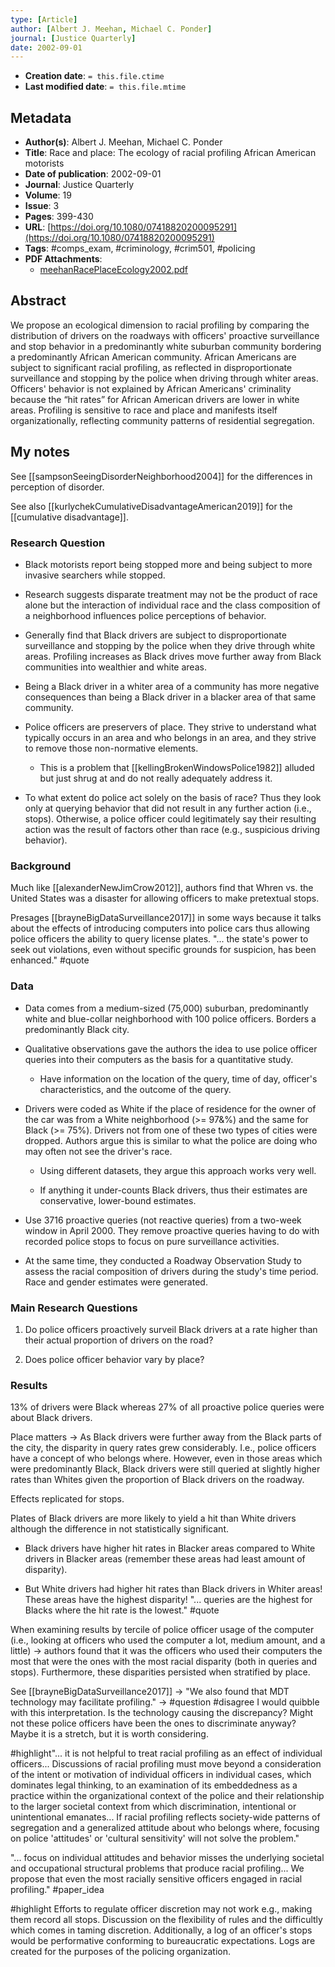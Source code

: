 ```yaml
---
type: [Article]
author: [Albert J. Meehan, Michael C. Ponder]
journal: [Justice Quarterly]
date: 2002-09-01
---
```


* **Creation date**: `= this.file.ctime`
* **Last modified date**: `= this.file.mtime`

## Metadata

* **Author(s)**: Albert J. Meehan, Michael C. Ponder
* **Title**: Race and place: The ecology of racial profiling African American motorists
* **Date of publication**: 2002-09-01
* **Journal**: Justice Quarterly
* **Volume**: 19
* **Issue**: 3
* **Pages**: 399-430
* **URL**: [https://doi.org/10.1080/07418820200095291](https://doi.org/10.1080/07418820200095291)
* **Tags**: #comps_exam, #criminology, #crim501, #policing
* **PDF Attachments**:
  * [meehanRacePlaceEcology2002.pdf](zotero://open-pdf/library/items/U4IZXH52)

## Abstract

We propose an ecological dimension to racial profiling by comparing the distribution of drivers on the roadways with officers' proactive surveillance and stop behavior in a predominantly white suburban community bordering a predominantly African American community. African Americans are subject to significant racial profiling, as reflected in disproportionate surveillance and stopping by the police when driving through whiter areas. Officers' behavior is not explained by African Americans' criminality because the “hit rates” for African American drivers are lower in white areas. Profiling is sensitive to race and place and manifests itself organizationally, reflecting community patterns of residential segregation.

## My notes

See [[sampsonSeeingDisorderNeighborhood2004]] for the differences in perception of disorder.

See also [[kurlychekCumulativeDisadvantageAmerican2019]] for the [[cumulative disadvantage]].

### Research Question

* Black motorists report being stopped more and being subject to more invasive searchers while stopped.
  
* Research suggests disparate treatment may not be the product of race alone but the interaction of individual race and the class composition of a neighborhood influences police perceptions of behavior.
  
* Generally find that Black drivers are subject to disproportionate surveillance and stopping by the police when they drive through white areas. Profiling increases as Black drives move further away from Black communities into wealthier and white areas.
  
* Being a Black driver in a whiter area of a community has more negative consequences than being a Black driver in a blacker area of that same community.
  
* Police officers are preservers of place. They strive to understand what typically occurs in an area and who belongs in an area, and they strive to remove those non-normative elements.
	* This is a problem that [[kellingBrokenWindowsPolice1982]] alluded but just shrug at and do not really adequately address it.

* To what extent do police act solely on the basis of race? Thus they look only at querying behavior that did not result in any further action (i.e., stops). Otherwise, a police officer could legitimately say their resulting action was the result of factors other than race (e.g., suspicious driving behavior).

### Background

Much like [[alexanderNewJimCrow2012]], authors find that Whren vs. the United States was a disaster for allowing officers to make pretextual stops.

Presages [[brayneBigDataSurveillance2017]] in some ways because it talks about the effects of introducing computers into police cars thus allowing police officers the ability to query license plates. "... the state's power to seek out violations, even without specific grounds for suspicion, has been enhanced." #quote 

### Data

* Data comes from a medium-sized (75,000) suburban, predominantly white and blue-collar neighborhood with 100 police officers. Borders a predominantly Black city.
  
* Qualitative observations gave the authors the idea to use police officer queries into their computers as the basis for a quantitative study.
  
	* Have information on the location of the query, time of day, officer's characteristics, and the outcome of the query.
  
* Drivers were coded as White if the place of residence for the owner of the car was from a White neighborhood (>= 97&%) and the same for Black (>= 75%). Drivers not from one of these two types of cities were dropped. Authors argue this is similar to what the police are doing who may often not see the driver's race.
  
	* Using different datasets, they argue this approach works very well.
	  
	* If anything it under-counts Black drivers, thus their estimates are conservative, lower-bound estimates.
	  
* Use 3716 proactive queries (not reactive queries) from a two-week window in April 2000. They remove proactive queries having to do with recorded police stops to focus on pure surveillance activities.
  
* At the same time, they conducted a Roadway Observation Study to assess the racial composition of drivers during the study's time period. Race and gender estimates were generated.

### Main Research Questions

1. Do police officers proactively surveil Black drivers at a rate higher than their actual proportion of drivers on the road?
   
2. Does police officer behavior vary by place?

### Results

13% of drivers were Black whereas 27% of all proactive police queries were about Black drivers.

Place matters -> As Black drivers were further away from the Black parts of the city, the disparity in query rates grew considerably. I.e., police officers have a concept of who belongs where. However, even in those areas which were predominantly Black, Black drivers were still queried at slightly higher rates than Whites given the proportion of Black drivers on the roadway.

Effects replicated for stops.

Plates of Black drivers are more likely to yield a hit than White drivers although the difference in not statistically significant.

* Black drivers have higher hit rates in Blacker areas compared to White drivers in Blacker areas (remember these areas had least amount of disparity).
  
* But White drivers had higher hit rates than Black drivers in Whiter areas! These areas have the highest disparity! "... queries are the highest for Blacks where the hit rate is the lowest." #quote 

When examining results by tercile of police officer usage of the computer (i.e., looking at officers who used the computer a lot, medium amount, and a little) -> authors found that it was the officers who used their computers the most that were the ones with the most racial disparity (both in queries and stops). Furthermore, these disparities persisted when stratified by place.

See [[brayneBigDataSurveillance2017]] -> "We also found that MDT technology may facilitate profiling." -> #question #disagree I would quibble with this interpretation. Is the technology causing the discrepancy? Might not these police officers have been the ones to discriminate anyway? Maybe it is a stretch, but it is worth considering.

#highlight"... it is not helpful to treat racial profiling as an effect of individual officers... Discussions of racial profiling must move beyond a consideration of the intent or motivation of individual officers in individual cases, which dominates legal thinking, to an examination of its embeddedness as a practice within the organizational context of the police and their relationship to the larger societal context from which discrimination, intentional or unintentional emanates... If racial profiling reflects society-wide patterns of segregation and a generalized attitude about who belongs where, focusing on police 'attitudes' or 'cultural sensitivity' will not solve the problem."

"... focus on individual attitudes and behavior misses the underlying societal and occupational structural problems that produce racial profiling... We propose that even the most racially sensitive officers engaged in racial profiling." #paper_idea 

#highlight Efforts to regulate officer discretion may not work e.g., making them record all stops. Discussion on the flexibility of rules and the difficultly which comes in taming discretion. Additionally, a log of an officer's stops would be performative conforming to bureaucratic expectations. Logs are created for the purposes of the policing organization.